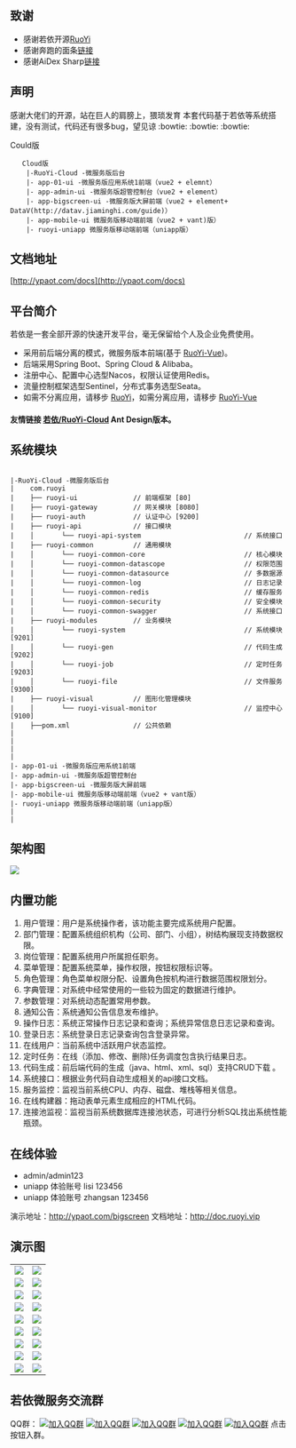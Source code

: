##  **致谢**  
 * 感谢若依开源[RuoYi](http://www.ruoyi.vip)
 * 感谢奔跑的面条[链接](https://gitee.com/MTrun/big-screen-vue-datav)
 * 感谢AiDex Sharp[链接](https://gitee.com/big-hedgehog/ruoyi-uniapp)

##  **声明** 
   感谢大佬们的开源，站在巨人的肩膀上，猥琐发育
   本套代码基于若依等系统搭建，没有测试，代码还有很多bug，望见谅 :bowtie:  :bowtie:  :bowtie: 
 

   Could版
~~~
   Cloud版
    |-RuoYi-Cloud -微服务版后台
    |- app-01-ui -微服务版应用系统1前端（vue2 + elemnt）
    |- app-admin-ui -微服务版超管控制台（vue2 + element）
    |- app-bigscreen-ui -微服务版大屏前端（vue2 + element+ DataV(http://datav.jiaminghi.com/guide)）
    |- app-mobile-ui 微服务版移动端前端（vue2 + vant)版）
    |- ruoyi-uniapp 微服务版移动端前端（uniapp版）
~~~
   

## 文档地址
   [http://ypaot.com/docs](http://ypaot.com/docs)

## 平台简介

若依是一套全部开源的快速开发平台，毫无保留给个人及企业免费使用。

* 采用前后端分离的模式，微服务版本前端(基于 [RuoYi-Vue](https://gitee.com/y_project/RuoYi-Vue))。
* 后端采用Spring Boot、Spring Cloud & Alibaba。
* 注册中心、配置中心选型Nacos，权限认证使用Redis。
* 流量控制框架选型Sentinel，分布式事务选型Seata。
* 如需不分离应用，请移步 [RuoYi](https://gitee.com/y_project/RuoYi)，如需分离应用，请移步 [RuoYi-Vue](https://gitee.com/y_project/RuoYi-Vue)

#### 友情链接 [若依/RuoYi-Cloud](https://gitee.com/zhangmrit/ruoyi-cloud) Ant Design版本。

## 系统模块

~~~

|-RuoYi-Cloud -微服务版后台
|    com.ruoyi     
|    ├── ruoyi-ui              // 前端框架 [80]
|    ├── ruoyi-gateway         // 网关模块 [8080]
|    ├── ruoyi-auth            // 认证中心 [9200]
|    ├── ruoyi-api             // 接口模块
|    │       └── ruoyi-api-system                          // 系统接口
|    ├── ruoyi-common          // 通用模块
|    │       └── ruoyi-common-core                         // 核心模块
|    │       └── ruoyi-common-datascope                    // 权限范围
|    │       └── ruoyi-common-datasource                   // 多数据源
|    │       └── ruoyi-common-log                          // 日志记录
|    │       └── ruoyi-common-redis                        // 缓存服务
|    │       └── ruoyi-common-security                     // 安全模块
|    │       └── ruoyi-common-swagger                      // 系统接口
|    ├── ruoyi-modules         // 业务模块
|    │       └── ruoyi-system                              // 系统模块 [9201]
|    │       └── ruoyi-gen                                 // 代码生成 [9202]
|    │       └── ruoyi-job                                 // 定时任务 [9203]
|    │       └── ruoyi-file                                // 文件服务 [9300]
|    ├── ruoyi-visual          // 图形化管理模块
|    │       └── ruoyi-visual-monitor                      // 监控中心 [9100]
|    ├──pom.xml                // 公共依赖
|
|  
|
|
|- app-01-ui -微服务版应用系统1前端
|- app-admin-ui -微服务版超管控制台
|- app-bigscreen-ui -微服务版大屏前端
|- app-mobile-ui 微服务版移动端前端（vue2 + vant版）
|- ruoyi-uniapp 微服务版移动端前端（uniapp版）
|
|
~~~

## 架构图

<img src="https://oscimg.oschina.net/oscnet/up-82e9722ecb846786405a904bafcf19f73f3.png"/>

## 内置功能

1.  用户管理：用户是系统操作者，该功能主要完成系统用户配置。
2.  部门管理：配置系统组织机构（公司、部门、小组），树结构展现支持数据权限。
3.  岗位管理：配置系统用户所属担任职务。
4.  菜单管理：配置系统菜单，操作权限，按钮权限标识等。
5.  角色管理：角色菜单权限分配、设置角色按机构进行数据范围权限划分。
6.  字典管理：对系统中经常使用的一些较为固定的数据进行维护。
7.  参数管理：对系统动态配置常用参数。
8.  通知公告：系统通知公告信息发布维护。
9.  操作日志：系统正常操作日志记录和查询；系统异常信息日志记录和查询。
10. 登录日志：系统登录日志记录查询包含登录异常。
11. 在线用户：当前系统中活跃用户状态监控。
12. 定时任务：在线（添加、修改、删除)任务调度包含执行结果日志。
13. 代码生成：前后端代码的生成（java、html、xml、sql）支持CRUD下载 。
14. 系统接口：根据业务代码自动生成相关的api接口文档。
15. 服务监控：监视当前系统CPU、内存、磁盘、堆栈等相关信息。
16. 在线构建器：拖动表单元素生成相应的HTML代码。
17. 连接池监视：监视当前系统数据库连接池状态，可进行分析SQL找出系统性能瓶颈。

## 在线体验

- admin/admin123  
- uniapp 体验账号 lisi 123456 
- uniapp 体验账号 zhangsan 123456

演示地址：http://ypaot.com/bigscreen 
文档地址：http://doc.ruoyi.vip

## 演示图

<table>
    <tr>
        <td><img src="https://oscimg.oschina.net/oscnet/cd1f90be5f2684f4560c9519c0f2a232ee8.jpg"/></td>
        <td><img src="https://oscimg.oschina.net/oscnet/1cbcf0e6f257c7d3a063c0e3f2ff989e4b3.jpg"/></td>
    </tr>
    <tr>
        <td><img src="https://oscimg.oschina.net/oscnet/up-8074972883b5ba0622e13246738ebba237a.png"/></td>
        <td><img src="https://oscimg.oschina.net/oscnet/up-9f88719cdfca9af2e58b352a20e23d43b12.png"/></td>
    </tr>
    <tr>
        <td><img src="https://oscimg.oschina.net/oscnet/up-39bf2584ec3a529b0d5a3b70d15c9b37646.png"/></td>
        <td><img src="https://oscimg.oschina.net/oscnet/up-4148b24f58660a9dc347761e4cf6162f28f.png"/></td>
    </tr>
	<tr>
        <td><img src="https://oscimg.oschina.net/oscnet/up-b2d62ceb95d2dd9b3fbe157bb70d26001e9.png"/></td>
        <td><img src="https://oscimg.oschina.net/oscnet/up-d67451d308b7a79ad6819723396f7c3d77a.png"/></td>
    </tr>	 
    <tr>
        <td><img src="https://oscimg.oschina.net/oscnet/5e8c387724954459291aafd5eb52b456f53.jpg"/></td>
        <td><img src="https://oscimg.oschina.net/oscnet/644e78da53c2e92a95dfda4f76e6d117c4b.jpg"/></td>
    </tr>
	<tr>
        <td><img src="https://oscimg.oschina.net/oscnet/up-8370a0d02977eebf6dbf854c8450293c937.png"/></td>
        <td><img src="https://oscimg.oschina.net/oscnet/up-49003ed83f60f633e7153609a53a2b644f7.png"/></td>
    </tr>
	<tr>
        <td><img src="https://oscimg.oschina.net/oscnet/up-d4fe726319ece268d4746602c39cffc0621.png"/></td>
        <td><img src="https://oscimg.oschina.net/oscnet/up-c195234bbcd30be6927f037a6755e6ab69c.png"/></td>
    </tr>
	<tr>
        <td><img src="https://oscimg.oschina.net/oscnet/up-ece3fd37a3d4bb75a3926e905a3c5629055.png"/></td>
        <td><img src="https://oscimg.oschina.net/oscnet/up-92ffb7f3835855cff100fa0f754a6be0d99.png"/></td>
    </tr>
    <tr>
        <td><img src="https://oscimg.oschina.net/oscnet/up-ff9e3066561574aca73005c5730c6a41f15.png"/></td>
        <td><img src="https://oscimg.oschina.net/oscnet/up-5e4daac0bb59612c5038448acbcef235e3a.png"/></td>
    </tr>
</table>


## 若依微服务交流群

QQ群： [![加入QQ群](https://img.shields.io/badge/已满-42799195-blue.svg)](https://jq.qq.com/?_wv=1027&k=yqInfq0S) [![加入QQ群](https://img.shields.io/badge/已满-170157040-blue.svg)](https://jq.qq.com/?_wv=1027&k=Oy1mb3p8) [![加入QQ群](https://img.shields.io/badge/已满-130643120-blue.svg)](https://jq.qq.com/?_wv=1027&k=rvxkJtXK) [![加入QQ群](https://img.shields.io/badge/已满-225920371-blue.svg)](https://jq.qq.com/?_wv=1027&k=0Ck3PvTe) [![加入QQ群](https://img.shields.io/badge/201705537-blue.svg)](https://jq.qq.com/?_wv=1027&k=FnHHP4TT) 点击按钮入群。